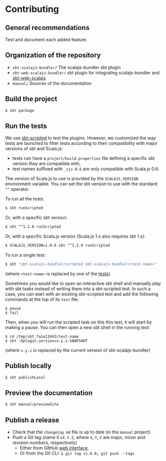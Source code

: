 Contributing
===========

## General recommendations

Test and document each added feature.

## Organization of the repository

- `sbt-scalajs-bundler/` The scalajs-bundler sbt plugin
- `sbt-web-scalajs-bundler/` sbt plugin for integrating scalajs-bundler and
[sbt-web-scalajs](https://github.com/vmunier/sbt-web-scalajs)
- `manual/` Sources of the documentation

## Build the project

~~~ sh
$ sbt package
~~~

## Run the tests

We use [sbt-scripted](http://eed3si9n.com/testing-sbt-plugins) to test the plugins. However, we customized
the way tests are launched to filter tests according to their compatibility with major versions of sbt and Scala.js:

- tests can have a `project/build.properties` file defining a specific sbt version they are compatible with,
- test names suffixed with `_sjs-0.6` are only compatible with Scala.js 0.6.

The version of Scala.js to use is provided by the `SCALAJS_VERSION` environment variable. You can set the sbt version
to use with the standard `^^` operator.

To run all the tests:

~~~ sh
$ sbt runScripted
~~~

Or, with a specific sbt version:

~~~ bash
$ sbt ^^1.2.8 runScripted
~~~

Or, with a specific Scala.js version (Scala.js 1.x also requires sbt 1.x):

~~~ bash
$ SCALAJS_VERSION=1.0.0 sbt ^^1.2.8 runScripted
~~~

To run a single test:

~~~ sh
$ sbt "sbt-scalajs-bundler/scripted sbt-scalajs-bundler/<test-name>"
~~~

(where `<test-name>` is replaced by one of the
[tests](https://github.com/scalacenter/scalajs-bundler/tree/master/sbt-scalajs-bundler/src/sbt-test/sbt-scalajs-bundler)).

Sometimes you would like to open an interactive sbt shell and manually play with
sbt tasks instead of writing them into a sbt-scripted test. In such a case, you
can start with an existing sbt-scripted test and add the following commands at
the top of its `test` file:

~~~
$ pause
$ fail
~~~

Then, when you will run the scripted task on this this test, it will start by
making a pause. You can then open a new sbt shell in the running test:

~~~
$ cd /tmp/sbt_fa1e13d43/test-name
$ sbt -Dplugin.version=x.y.z-SNAPSHOT
~~~

(where `x.y.z` is replaced by the current version of sbt-scalajs-bundler)

## Publish locally

~~~ sh
$ sbt publishLocal
~~~

## Preview the documentation

~~~ sh
$ sbt manual/previewSite
~~~

## Publish a release

- Check that the `changelog.md` file is up to date (in the `manual` project)
- Push a Git tag (name it `vX.Y.Z`, where `X`, `Y`, `Z` are major, minor and revision numbers, respectively)
  - Either from GitHub [web interface](https://github.com/scalacenter/scalajs-bundler/releases/new),
  - Or from the Git CLI: `$ git tag v1.0.0; git push --tags`
